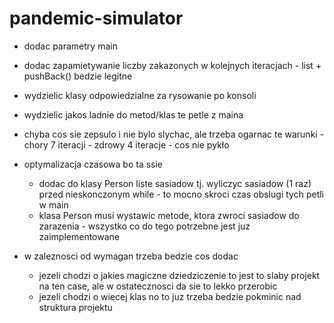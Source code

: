 # pandemic-simulator

- dodac parametry main
- dodac zapamietywanie liczby zakazonych w kolejnych iteracjach - list<int> + pushBack() bedzie legitne
- wydzielic klasy odpowiedzialne za rysowanie po konsoli
- wydzielic jakos ladnie do metod/klas te petle z maina
- chyba cos sie zepsulo i nie bylo slychac, ale trzeba ogarnac te warunki - chory 7 iteracji - zdrowy 4 iteracje - cos nie pykło


- optymalizacja czasowa bo ta ssie
	- dodac do klasy Person liste sasiadow tj. wyliczyc sasiadow (1 raz) przed nieskonczonym while - to mocno skroci czas obslugi tych petli w main
	- klasa Person musi wystawic metode, ktora zwroci sasiadow do zarazenia - wszystko co do tego potrzebne jest juz zaimplementowane

- w zaleznosci od wymagan trzeba bedzie cos dodac 
	- jezeli chodzi o jakies magiczne dziedziczenie to jest to slaby projekt na ten case, ale w ostatecznosci da sie to lekko przerobic
	- jezeli chodzi o wiecej klas no to juz trzeba bedzie pokminic nad struktura projektu